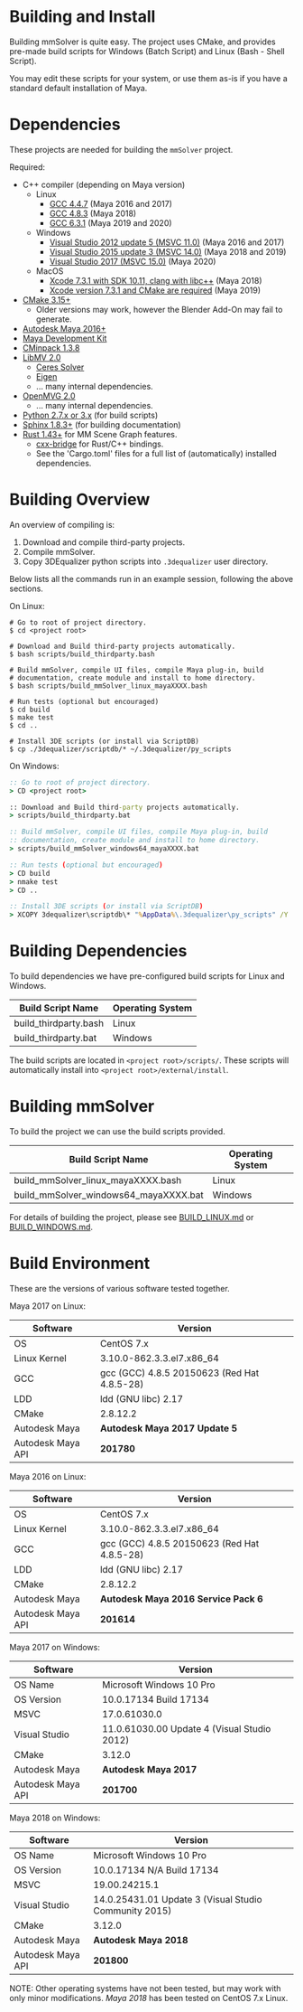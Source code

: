 # Building and Install

Building mmSolver is quite easy. The project uses CMake, and provides 
pre-made build scripts for Windows (Batch Script) and Linux (Bash - 
Shell Script).

You may edit these scripts for your system, or use them as-is if you 
have a standard default installation of Maya.

# Dependencies

These projects are needed for building the ``mmSolver`` project.

Required:
- C++ compiler (depending on Maya version)
  - Linux
    - [GCC 4.4.7](https://gcc.gnu.org/) (Maya 2016 and 2017)
    - [GCC 4.8.3](https://gcc.gnu.org/) (Maya 2018)
    - [GCC 6.3.1](https://gcc.gnu.org/) (Maya 2019 and 2020)
  - Windows
    - [Visual Studio 2012 update 5 (MSVC 11.0)](https://visualstudio.microsoft.com/downloads/) (Maya 2016 and 2017)
    - [Visual Studio 2015 update 3 (MSVC 14.0)](https://visualstudio.microsoft.com/downloads/) (Maya 2018 and 2019)
    - [Visual Studio 2017 (MSVC 15.0)](https://visualstudio.microsoft.com/downloads/) (Maya 2020)
  - MacOS
    - [Xcode 7.3.1 with SDK 10.11, clang with libc++](https://developer.apple.com/download) (Maya 2018)
    - [Xcode version 7.3.1 and CMake are required](https://developer.apple.com/download) (Maya 2019)
- [CMake 3.15+](https://cmake.org/)
  - Older versions may work, however the Blender Add-On may fail to
    generate.
- [Autodesk Maya 2016+](https://www.autodesk.com.au/products/maya/overview)
- [Maya Development Kit](https://www.autodesk.com/developer-network/platform-technologies/maya)
- [CMinpack 1.3.8](https://github.com/devernay/cminpack/releases/tag/v1.3.8)
- [LibMV 2.0](https://developer.blender.org/diffusion/LMV/)
  - [Ceres Solver](http://ceres-solver.org/)
  - [Eigen](https://eigen.tuxfamily.org/)
  - ... many internal dependencies.
- [OpenMVG 2.0](https://github.com/openMVG/openMVG/releases/tag/v2.0)
  - ... many internal dependencies.
- [Python 2.7.x or 3.x](https://www.python.org/) (for build scripts)
- [Sphinx 1.8.3+](http://www.sphinx-doc.org/en/master/index.html) (for building documentation)
- [Rust 1.43+](https://www.rust-lang.org/) for MM Scene Graph features.
  - [cxx-bridge](https://cxx.rs/) for Rust/C++ bindings.
  - See the 'Cargo.toml' files for a full list of (automatically)
    installed dependencies.

# Building Overview

An overview of compiling is:

1. Download and compile third-party projects.
2. Compile mmSolver.
3. Copy 3DEqualizer python scripts into `.3dequalizer` user directory.

Below lists all the commands run in an example session, following the
above sections.

On Linux:
```commandline
# Go to root of project directory.
$ cd <project root>

# Download and Build third-party projects automatically.
$ bash scripts/build_thirdparty.bash

# Build mmSolver, compile UI files, compile Maya plug-in, build
# documentation, create module and install to home directory.
$ bash scripts/build_mmSolver_linux_mayaXXXX.bash

# Run tests (optional but encouraged)
$ cd build
$ make test
$ cd ..

# Install 3DE scripts (or install via ScriptDB)
$ cp ./3dequalizer/scriptdb/* ~/.3dequalizer/py_scripts
```

On Windows:
```cmd
:: Go to root of project directory.
> CD <project root>

:: Download and Build third-party projects automatically.
> scripts/build_thirdparty.bat

:: Build mmSolver, compile UI files, compile Maya plug-in, build
:: documentation, create module and install to home directory.
> scripts/build_mmSolver_windows64_mayaXXXX.bat

:: Run tests (optional but encouraged)
> CD build
> nmake test
> CD ..

:: Install 3DE scripts (or install via ScriptDB)
> XCOPY 3dequalizer\scriptdb\* "%AppData%\.3dequalizer\py_scripts" /Y
```

# Building Dependencies

To build dependencies we have pre-configured build scripts for Linux
and Windows.
  
| Build Script Name   | Operating System |
| ------------        | -----------      |
| build_thirdparty.bash | Linux            |
| build_thirdparty.bat  | Windows          |

The build scripts are located in `<project root>/scripts/`.
These scripts will automatically install into `<project root>/external/install`.

# Building mmSolver

To build the project we can use the build scripts provided.
  
| Build Script Name                     | Operating System |
| ------------                          | -----------      |
| build_mmSolver_linux_mayaXXXX.bash    | Linux            |
| build_mmSolver_windows64_mayaXXXX.bat | Windows          |

For details of building the project, please see
[BUILD_LINUX.md](https://github.com/david-cattermole/mayaMatchMoveSolver/blob/master/BUILD_LINUX.md)
or
[BUILD_WINDOWS.md](https://github.com/david-cattermole/mayaMatchMoveSolver/blob/master/BUILD_WINDOWS.md).

# Build Environment

These are the versions of various software tested together.

Maya 2017 on Linux:

| Software          | Version                                     |
| ------------      | -----------                                 |
| OS                | CentOS 7.x                                  |
| Linux Kernel      | 3.10.0-862.3.3.el7.x86_64                   |
| GCC               | gcc (GCC) 4.8.5 20150623 (Red Hat 4.8.5-28) |
| LDD               | ldd (GNU libc) 2.17                         |
| CMake             | 2.8.12.2                                    |
| Autodesk Maya     | **Autodesk Maya 2017 Update 5**             |
| Autodesk Maya API | **201780**                                  |

Maya 2016 on Linux:

| Software          | Version                                     |
| ------------      | -----------                                 |
| OS                | CentOS 7.x                                  |
| Linux Kernel      | 3.10.0-862.3.3.el7.x86_64                   |
| GCC               | gcc (GCC) 4.8.5 20150623 (Red Hat 4.8.5-28) |
| LDD               | ldd (GNU libc) 2.17                         |
| CMake             | 2.8.12.2                                    |
| Autodesk Maya     | **Autodesk Maya 2016 Service Pack 6**       |
| Autodesk Maya API | **201614**                                  |

Maya 2017 on Windows:

| Software          | Version                                     |
| ------------      | -----------                                 |
| OS Name           | Microsoft Windows 10 Pro                    |
| OS Version        | 10.0.17134 Build 17134                      |
| MSVC              | 17.0.61030.0                                |
| Visual Studio     | 11.0.61030.00 Update 4 (Visual Studio 2012) |
| CMake             | 3.12.0                                      |
| Autodesk Maya     | **Autodesk Maya 2017**                      |
| Autodesk Maya API | **201700**                                  |

Maya 2018 on Windows:

| Software          | Version                                               |
| ------------      | -----------                                           |
| OS Name           | Microsoft Windows 10 Pro                              |
| OS Version        | 10.0.17134 N/A Build 17134                            |
| MSVC              | 19.00.24215.1                                         |
| Visual Studio     | 14.0.25431.01 Update 3 (Visual Studio Community 2015) |
| CMake             | 3.12.0                                                |
| Autodesk Maya     | **Autodesk Maya 2018**                                |
| Autodesk Maya API | **201800**                                            |

NOTE: Other operating systems have not been tested, but may work with
only minor modifications. *Maya 2018* has been tested on CentOS 7.x
Linux.
